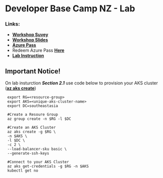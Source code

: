 # Developer Base Camp NZ - Lab
<!--- (https://1drv.ms/x/s!As)HLBSbUO0UojYlw0TWxc7Kgi8OYvA?e=yFQs5O) --->
### Links:
- **[Workshop Suvey](https://www.microsoftevents.com/profile/7831668)**
- **[Workshop Slides](https://wviriyablob.blob.core.windows.net/devcamp/DevCampSlides.zip)**
- **[Azure Pass](https://1drv.ms/x/s!AsHLBSbUO0UojYlxpT0Ig4GDa38X4w?e=ayvaCK)**
- Redeem Azure Pass **[Here](https://www.microsoftazurepass.com/)**
- **[Lab Instruction](https://aksworkshop.io)**

## Important Notice!
On lab insturction ***Section 2.1*** use code below to provision your AKS cluster (**[az aks create](https://docs.microsoft.com/en-us/cli/azure/aks?view=azure-cli-latest#az-aks-create)**)

     export RG=<resource-group>
     export AKS=<unique-aks-cluster-name>
     export DC=southeastasia
     
     #Create a Resoure Group
     az group create -n $RG -l $DC

     #Create an AKS Cluster
     az aks create -g $RG \
     -n $AKS \
     -l $DC \
     -c 2 \
     --load-balancer-sku basic \
     --generate-ssh-keys

     #Connect to your AKS Cluster
     az aks get-credentials -g $RG -n $AKS
     kubectl get no

 
